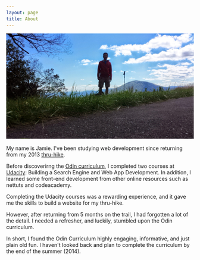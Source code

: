 ```yaml
---
layout: page
title: About
---
```

![About](/assets/about.jpg)

My name is Jamie.  I've been studying web development since returning from my 2013 [thru-hike](http://www.atjindo.com).

Before discoverirng the [Odin curriculum](http://www.theodinproject.com/courses), I completed two courses at [Udacity](https://www.udacity.com/): Building a Search Engine and Web App Development.  In addition, I learned some front-end development from other online resources such as nettuts and codeacademy.

Completing the Udacity courses was a rewarding experience, and it gave me the skills to build a website for my thru-hike.

However, after returning from 5 months on the trail, I had forgotten a lot of the detail. I needed a refresher, and luckily, stumbled upon the Odin curriculum.

In short, I found the Odin Curriculum highly engaging, informative, and just plain old fun. I haven't looked back and plan to complete the curriculum by the end of the summer (2014).
